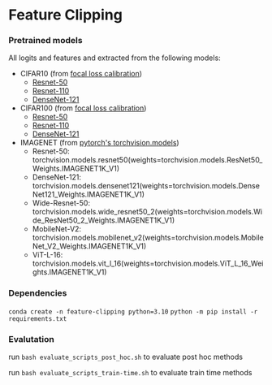 # Feature Clipping
### Pretrained models

All logits and features and extracted from the following models:

- CIFAR10 (from [focal loss calibration](https://github.com/torrvision/focal_calibration?tab=readme-ov-file))
  - [Resnet-50](https://www.robots.ox.ac.uk/~viveka/focal_calibration/CIFAR10/resnet50_cross_entropy_350.model)
  - [Resnet-110](https://www.robots.ox.ac.uk/~viveka/focal_calibration/CIFAR10/resnet110_cross_entropy_350.model)
  - [DenseNet-121](https://www.robots.ox.ac.uk/~viveka/focal_calibration/CIFAR10/densenet121_cross_entropy_350.model)
- CIFAR100 (from [focal loss calibration](https://github.com/torrvision/focal_calibration?tab=readme-ov-file))
  - [Resnet-50](https://www.robots.ox.ac.uk/~viveka/focal_calibration/CIFAR100/resnet50_cross_entropy_350.model)
  - [Resnet-110](https://www.robots.ox.ac.uk/~viveka/focal_calibration/CIFAR100/resnet110_cross_entropy_350.model)
  - [DenseNet-121](https://www.robots.ox.ac.uk/~viveka/focal_calibration/CIFAR100/densenet121_cross_entropy_350.model)
- IMAGENET (from [pytorch's torchvision.models](https://pytorch.org/vision/main/models.html))
  - Resnet-50: torchvision.models.resnet50(weights=torchvision.models.ResNet50_Weights.IMAGENET1K_V1)
  - DenseNet-121: torchvision.models.densenet121(weights=torchvision.models.DenseNet121_Weights.IMAGENET1K_V1)
  - Wide-Resnet-50: torchvision.models.wide_resnet50_2(weights=torchvision.models.Wide_ResNet50_2_Weights.IMAGENET1K_V1)
  - MobileNet-V2: torchvision.models.mobilenet_v2(weights=torchvision.models.MobileNet_V2_Weights.IMAGENET1K_V1)
  - ViT-L-16: torchvision.models.vit_l_16(weights=torchvision.models.ViT_L_16_Weights.IMAGENET1K_V1)

### Dependencies
`conda create -n feature-clipping python=3.10`
`python -m pip install -r requirements.txt`

### Evalutation

run `bash evaluate_scripts_post_hoc.sh` to evaluate post hoc methods

run `bash evaluate_scripts_train-time.sh` to evaluate train time methods